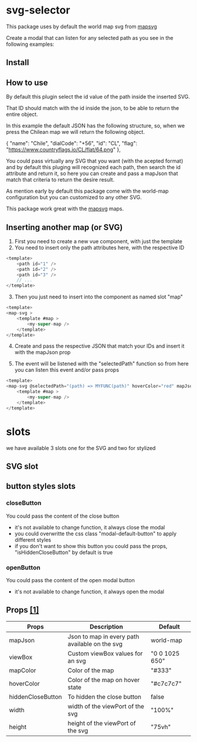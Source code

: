 # svg-selector

This package uses by default the world map svg from [mapsvg](http://mapsvg.com)

Create a modal that can listen for any selected path as you see in the following examples:

## Install

## How to use

By default this plugin select the id value of the path inside the inserted SVG.

That ID should match with the id inside the json, to be able to return the entire object.

In this example the default JSON has the following structure, so, when we press the Chilean map we will return the following object.

{
    "name": "Chile",
    "dialCode": "+56",
    "id": "CL",
    "flag": "https://www.countryflags.io/CL/flat/64.png"
},

You could pass virtually any SVG that you want (with the acepted format) and by default this pluging will recognized each path, then search the id attribute and return it, so here you can create and pass a mapJson that match that criteria to return the desire result.

As mention early by default this package come with the world-map configuration but you can customized to any other SVG.

This package work great with the [mapsvg](http://mapsvg.com) maps.

## Inserting another map (or SVG)

1. First you need to create a new vue component, with just the template
2. You need to insert only the path attributes here, with the respective ID
```js
<template>
    <path id="1" />
    <path id="2" />
    <path id="3" />
    // ...
</template>
```
3. Then you just need to insert into the component as named slot "map"
```js
<template>
<map-svg >
    <template #map >
        <my-super-map />
    </template>
</template>
```
4. Create and pass the respective JSON that match your IDs and insert it with the mapJson prop

5. The event will be listened with the "selectedPath" function so from here you can listen this event and/or pass props
```js
<template>
<map-svg @selectedPath="(path) => MYFUNC(path)" hoverColor="red" mapJson="MYJSON" >
    <template #map >
        <my-super-map />
    </template>
</template>
```
# slots

we have available 3 slots one for the SVG and two for stylized

## SVG slot

## button styles slots

### closeButton

You could pass the content of the close button

- it's not available to change function, it always close the modal
- you could overwritte the css class "modal-default-button" to apply different styles
- if you don't want to show this button you could pass the props, "isHiddenCloseButton" by default is true

### openButton

You could pass the content of the open modal button

- it's not available to change function, it always open the modal

## Props [[1]](#1)

| Props             | Description                                    | Default        |
|-------------------|------------------------------------------------|----------------|
| mapJson           | Json to map in every path available on the svg | world-map      |
| viewBox           | Custom viewBox values for an svg               | "0 0 1025 650" |
| mapColor          | Color of the map                               | "#333"         |
| hoverColor        | Color of the map on hover state                | "#c7c7c7"      |
| hiddenCloseButton | To hidden the close button                     | false          |
| width             | width of the viewPort of the svg               | "100%"         |
| height            | height of the viewPort of the svg              | "75vh"         |
